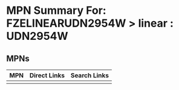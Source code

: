



# MPN Summary For: FZELINEARUDN2954W > linear : UDN2954W

## MPNs
  

|MPN|Direct Links|Search Links|
| :--- | :--- | :--- |
||||
